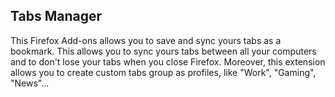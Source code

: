 ## Tabs Manager <developpement in process>

This Firefox Add-ons allows you to save and sync yours tabs as a bookmark. This allows you to sync yours tabs between all your computers and to don't lose your tabs when you close Firefox.
Moreover, this extension allows you to create custom tabs group as profiles, like "Work", "Gaming", "News"...